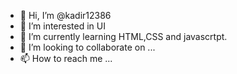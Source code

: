 - 👋 Hi, I’m @kadir12386
- 👀 I’m interested in UI 
- 🌱 I’m currently learning HTML,CSS and javascrtpt.
- 💞️ I’m looking to collaborate on ...
- 📫 How to reach me ...

<!---
kadir12386/kadir12386 is a ✨ special ✨ repository because its `README.md` (this file) appears on your GitHub profile.
You can click the Preview link to take a look at your changes.
--->
